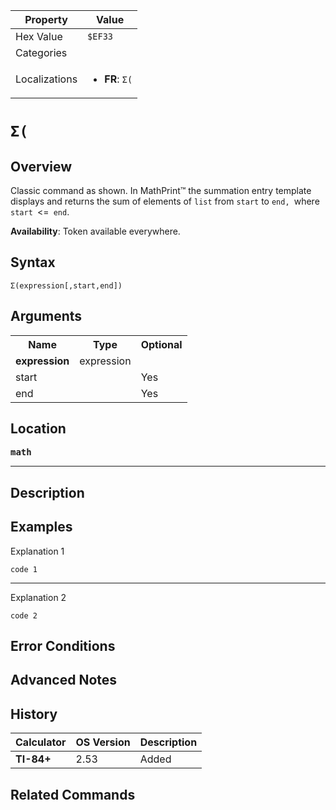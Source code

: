 | Property      | Value |
|---------------|-------|
| Hex Value     | `$EF33`|
| Categories    | <ul></ul> |
| Localizations | <ul><li><b>FR</b>: `Σ(`</li></ul> |

# `Σ(`

## Overview
Classic command as shown.
In MathPrint™ the summation entry template displays and returns the sum of elements of `list`  from `start`  to `end, `where` start `<=` end`.


<b>Availability</b>: Token available everywhere.

## Syntax
`Σ(expression[,start,end])`

## Arguments
<table>
<tr><th>Name</th><th>Type</th><th>Optional</th></tr>

<tr><td><b>expression</b></td><td>expression</td><td></td></tr>

<tr><td>start</td><td></td><td>Yes</td></tr>

<tr><td>end</td><td></td><td>Yes</td></tr>

</table>

## Location
<tt><kbd><b>math</b></kbd></tt>
<hr>

## Description


## Examples

Explanation 1
```ti-basic
code 1
```
---
Explanation 2
```ti-basic
code 2
```

## Error Conditions


## Advanced Notes


## History
| Calculator | OS Version | Description |
|------------|------------|-------------|
| <b>TI-84+</b> | 2.53 | Added |

## Related Commands


